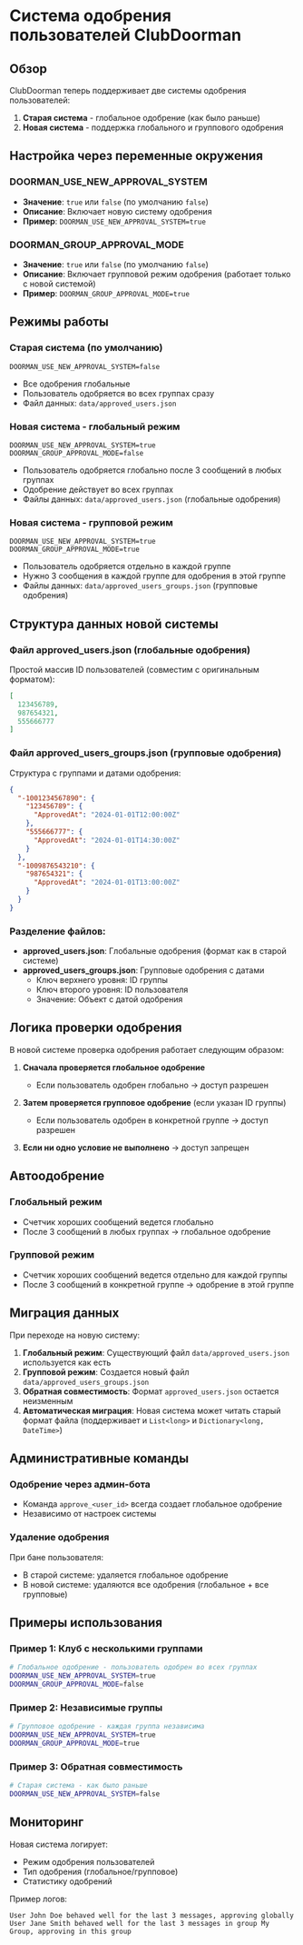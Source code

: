 # Система одобрения пользователей ClubDoorman

## Обзор

ClubDoorman теперь поддерживает две системы одобрения пользователей:

1. **Старая система** - глобальное одобрение (как было раньше)
2. **Новая система** - поддержка глобального и группового одобрения

## Настройка через переменные окружения

### DOORMAN_USE_NEW_APPROVAL_SYSTEM
- **Значение**: `true` или `false` (по умолчанию `false`)
- **Описание**: Включает новую систему одобрения
- **Пример**: `DOORMAN_USE_NEW_APPROVAL_SYSTEM=true`

### DOORMAN_GROUP_APPROVAL_MODE
- **Значение**: `true` или `false` (по умолчанию `false`)
- **Описание**: Включает групповой режим одобрения (работает только с новой системой)
- **Пример**: `DOORMAN_GROUP_APPROVAL_MODE=true`

## Режимы работы

### Старая система (по умолчанию)
```
DOORMAN_USE_NEW_APPROVAL_SYSTEM=false
```

- Все одобрения глобальные
- Пользователь одобряется во всех группах сразу
- Файл данных: `data/approved_users.json`

### Новая система - глобальный режим
```
DOORMAN_USE_NEW_APPROVAL_SYSTEM=true
DOORMAN_GROUP_APPROVAL_MODE=false
```

- Пользователь одобряется глобально после 3 сообщений в любых группах
- Одобрение действует во всех группах
- Файлы данных: `data/approved_users.json` (глобальные одобрения)

### Новая система - групповой режим
```
DOORMAN_USE_NEW_APPROVAL_SYSTEM=true
DOORMAN_GROUP_APPROVAL_MODE=true
```

- Пользователь одобряется отдельно в каждой группе
- Нужно 3 сообщения в каждой группе для одобрения в этой группе
- Файлы данных: `data/approved_users_groups.json` (групповые одобрения)

## Структура данных новой системы

### Файл approved_users.json (глобальные одобрения)

Простой массив ID пользователей (совместим с оригинальным форматом):

```json
[
  123456789,
  987654321,
  555666777
]
```

### Файл approved_users_groups.json (групповые одобрения)

Структура с группами и датами одобрения:

```json
{
  "-1001234567890": {
    "123456789": {
      "ApprovedAt": "2024-01-01T12:00:00Z"
    },
    "555666777": {
      "ApprovedAt": "2024-01-01T14:30:00Z"
    }
  },
  "-1009876543210": {
    "987654321": {
      "ApprovedAt": "2024-01-01T13:00:00Z"
    }
  }
}
```

### Разделение файлов:
- **approved_users.json**: Глобальные одобрения (формат как в старой системе)
- **approved_users_groups.json**: Групповые одобрения с датами
  - Ключ верхнего уровня: ID группы
  - Ключ второго уровня: ID пользователя
  - Значение: Объект с датой одобрения

## Логика проверки одобрения

В новой системе проверка одобрения работает следующим образом:

1. **Сначала проверяется глобальное одобрение**
   - Если пользователь одобрен глобально → доступ разрешен

2. **Затем проверяется групповое одобрение** (если указан ID группы)
   - Если пользователь одобрен в конкретной группе → доступ разрешен

3. **Если ни одно условие не выполнено** → доступ запрещен

## Автоодобрение

### Глобальный режим
- Счетчик хороших сообщений ведется глобально
- После 3 сообщений в любых группах → глобальное одобрение

### Групповой режим  
- Счетчик хороших сообщений ведется отдельно для каждой группы
- После 3 сообщений в конкретной группе → одобрение в этой группе

## Миграция данных

При переходе на новую систему:

1. **Глобальный режим**: Существующий файл `data/approved_users.json` используется как есть
2. **Групповой режим**: Создается новый файл `data/approved_users_groups.json`
3. **Обратная совместимость**: Формат `approved_users.json` остается неизменным
4. **Автоматическая миграция**: Новая система может читать старый формат файла (поддерживает и `List<long>` и `Dictionary<long, DateTime>`)

## Административные команды

### Одобрение через админ-бота
- Команда `approve_<user_id>` всегда создает глобальное одобрение
- Независимо от настроек системы

### Удаление одобрения
При бане пользователя:
- В старой системе: удаляется глобальное одобрение  
- В новой системе: удаляются все одобрения (глобальное + все групповые)

## Примеры использования

### Пример 1: Клуб с несколькими группами
```bash
# Глобальное одобрение - пользователь одобрен во всех группах
DOORMAN_USE_NEW_APPROVAL_SYSTEM=true
DOORMAN_GROUP_APPROVAL_MODE=false
```

### Пример 2: Независимые группы
```bash
# Групповое одобрение - каждая группа независима
DOORMAN_USE_NEW_APPROVAL_SYSTEM=true
DOORMAN_GROUP_APPROVAL_MODE=true
```

### Пример 3: Обратная совместимость
```bash
# Старая система - как было раньше
DOORMAN_USE_NEW_APPROVAL_SYSTEM=false
```

## Мониторинг

Новая система логирует:
- Режим одобрения пользователей
- Тип одобрения (глобальное/групповое)
- Статистику одобрений

Пример логов:
```
User John Doe behaved well for the last 3 messages, approving globally
User Jane Smith behaved well for the last 3 messages in group My Group, approving in this group
``` 